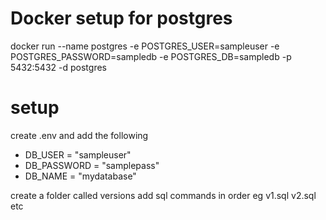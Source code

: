 
# Docker setup for postgres

docker run --name postgres -e POSTGRES_USER=sampleuser -e POSTGRES_PASSWORD=sampledb -e POSTGRES_DB=sampledb -p 5432:5432 -d postgres

# setup 
create .env and add the following 

- DB_USER = "sampleuser" 
- DB_PASSWORD = "samplepass"
- DB_NAME = "mydatabase"


create a folder called versions
add sql commands in order eg
v1.sql
v2.sql 
etc


